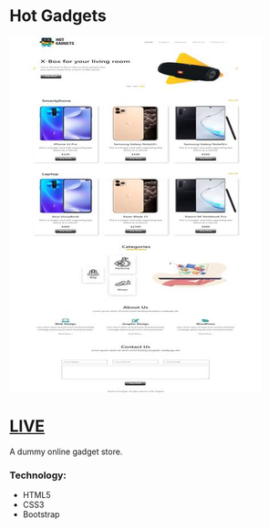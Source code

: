 # Hot Gadgets
![](/hot-gadgets.jpg?raw=true)

# [LIVE](https://rakibul1293.github.io/hot-gadgets/?fbclid=IwAR2-radQsyYOfo-82JoUfy9unA49QCPKBNO-3QatGolvgiX_11qG4SdnAgA)

A dummy online gadget store.

### Technology:
- HTML5
- CSS3
- Bootstrap